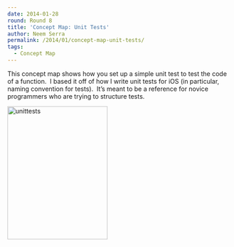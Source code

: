 ```yaml
---
date: 2014-01-28
round: Round 8
title: 'Concept Map: Unit Tests'
author: Neem Serra
permalink: /2014/01/concept-map-unit-tests/
tags:
  - Concept Map
---
```

This concept map shows how you set up a simple unit test to test the code of a function.  I based it off of how I write unit tests for iOS (in particular, naming convention for tests).  It&#8217;s meant to be a reference for novice programmers who are trying to structure tests.

[<img class="alignnone size-medium wp-image-5700" alt="unittests" src="http://teaching.software-carpentry.org/wp-content/uploads/2014/01/unittests-e1390883514130-225x300.jpg" width="225" height="300" />][1]

 [1]: http://teaching.software-carpentry.org/wp-content/uploads/2014/01/unittests-e1390883514130.jpg
